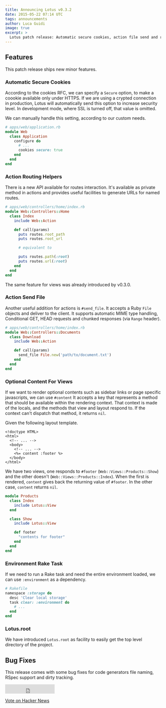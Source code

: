 ```yaml
---
title: Announcing Lotus v0.3.2
date: 2015-05-22 07:14 UTC
tags: announcements
author: Luca Guidi
image: true
excerpt: >
  Lotus patch release: Automatic secure cookies, action file send and routing helpers, optional contents for views, Rake "environment" task, Lotus.root and bug fixes.
---
```


## Features

This patch release ships new minor features.

### Automatic Secure Cookies

According to the cookies RFC, we can specify a `Secure` option, to make a coookie available only under HTTPS.
If we are using a crypted connection in production, Lotus will automatically send this option to increase security level.
In development mode, where SSL is turned off, that value is omitted.

We can manually handle this setting, according to our custom needs.

```ruby
# apps/web/application.rb
module Web
  class Application
    configure do
      # ...
      cookies secure: true
    end
  end
end
```

### Action Routing Helpers

There is a new API available for routes interaction.
It's available as private method in actions and provides useful facilities to generate URLs for named routes.


```ruby
# apps/web/controllers/home/index.rb
module Web::Controllers::Home
  class Index
    include Web::Action

    def call(params)
      puts routes.root_path
      puts routes.root_url

      # equivalent to

      puts routes.path(:root)
      puts routes.url(:root)
    end
  end
end
```

The same feature for views was already introduced by v0.3.0.

### Action Send File

Another useful addition for actions is `#send_file`.
It accepts a Ruby `File` objects and deliver to the client.
It supports automatic MIME type handling, Conditional GET, HEAD requests and chunked responses (via `Range` header).


```ruby
# apps/web/controllers/home/index.rb
module Web::Controllers::Documents
  class Download
    include Web::Action

    def call(params)
      send_file File.new('path/to/document.txt')
    end
  end
end
```

### Optional Content For Views

If we want to render optional contents such as sidebar links or page specific javascripts, we can use `#content`
It accepts a key that represents a method that should be available within the rendering context.
That context is made of the locals, and the methods that view and layout respond to.
If the context can't dispatch that method, it returns `nil`.

Given the following layout template.

```erb
<!doctype HTML>
<html>
  <!-- ... -->
  <body>
    <!-- ... -->
    <%= content :footer %>
  </body>
</html>
```

We have two views, one responds to `#footer` (`Web::Views::Products::Show`) and the other doesn't (`Web::Views::Products::Index`).
When the first is rendered, `content` gives back the returning value of `#footer`.
In the other case, `content` returns `nil`.

```ruby
module Products
  class Index
    include Lotus::View
  end

  class Show
    include Lotus::View

    def footer
      "contents for footer"
    end
  end
end
```

### Environment Rake Task

If we need to run a Rake task and need the entire environment loaded, we can use `:environment` as a dependency.

```ruby
# Rakefile
namespace :storage do
  desc 'Clear local storage'
  task clear: :environment do
    # ...
  end
end
```

### Lotus.root

We have introduced `Lotus.root` as facility to easily get the top level directory of the project.

## Bug Fixes

This release comes with some bug fixes for code generators file naming, RSpec support and dirty tracking.

<div style="display: inline">
  <iframe src="https://ghbtns.com/github-btn.html?user=lotus&repo=lotus&type=star&count=true&size=large" frameborder="0" scrolling="0" width="160px" height="30px"></iframe>

  <a href="https://news.ycombinator.com/submit" class="hn-button" data-title="Announcing Lotus v0.3.2" data-url="http://lotusrb.org/blog/2015/05/22/announcing-lotus-032.html" data-count="horizontal" data-style="facebook">Vote on Hacker News</a>
  <script type="text/javascript">var HN=[];HN.factory=function(e){return function(){HN.push([e].concat(Array.prototype.slice.call(arguments,0)))};},HN.on=HN.factory("on"),HN.once=HN.factory("once"),HN.off=HN.factory("off"),HN.emit=HN.factory("emit"),HN.load=function(){var e="hn-button.js";if(document.getElementById(e))return;var t=document.createElement("script");t.id=e,t.src="//hn-button.herokuapp.com/hn-button.js";var n=document.getElementsByTagName("script")[0];n.parentNode.insertBefore(t,n)},HN.load();</script>
  <script type="text/javascript">
    reddit_url = "http://lotusrb.org/blog/2015/05/22/announcing-lotus-032.html";
  </script>
  <script type="text/javascript" src="//www.redditstatic.com/button/button1.js"></script>
</div>
